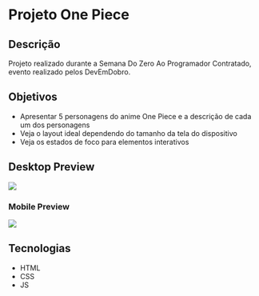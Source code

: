 # Projeto One Piece

## Descrição
Projeto realizado durante a Semana Do Zero Ao Programador Contratado, evento realizado pelos DevEmDobro.

## Objetivos
- Apresentar 5 personagens do anime One Piece e a descrição de cada um dos personagens
- Veja o layout ideal dependendo do tamanho da tela do dispositivo
- Veja os estados de foco para elementos interativos

## Desktop Preview
![](./)


### Mobile Preview

![](./)


## Tecnologias
- HTML
- CSS
- JS 